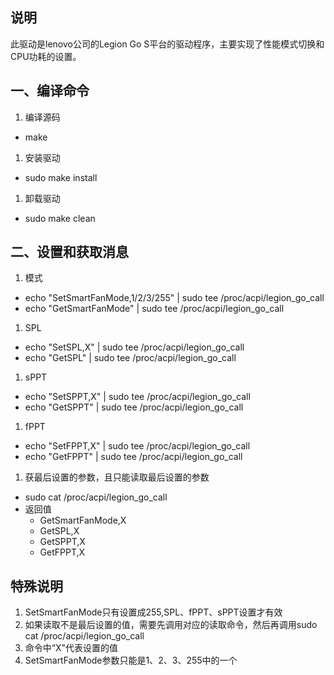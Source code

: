 ## 说明
此驱动是lenovo公司的Legion Go S平台的驱动程序，主要实现了性能模式切换和CPU功耗的设置。

## 一、编译命令

1. 编译源码
  - make
1. 安装驱动
  - sudo make install
1. 卸载驱动
  - sudo make clean

## 二、设置和获取消息

1. 模式
  - echo "SetSmartFanMode,1/2/3/255" | sudo tee /proc/acpi/legion_go_call
  - echo "GetSmartFanMode" | sudo tee /proc/acpi/legion_go_call
1. SPL
  - echo "SetSPL,X" | sudo tee /proc/acpi/legion_go_call
  - echo "GetSPL" | sudo tee /proc/acpi/legion_go_call
1. sPPT
  - echo "SetSPPT,X" | sudo tee /proc/acpi/legion_go_call
  - echo "GetSPPT" | sudo tee /proc/acpi/legion_go_call
1. fPPT
  - echo "SetFPPT,X" | sudo tee /proc/acpi/legion_go_call
  - echo "GetFPPT" | sudo tee /proc/acpi/legion_go_call
1. 获最后设置的参数，且只能读取最后设置的参数
  - sudo cat /proc/acpi/legion_go_call
  - 返回值
    - GetSmartFanMode,X
    - GetSPL,X
    - GetSPPT,X
    - GetFPPT,X

## 特殊说明
1. SetSmartFanMode只有设置成255,SPL、fPPT、sPPT设置才有效
1. 如果读取不是最后设置的值，需要先调用对应的读取命令，然后再调用sudo cat /proc/acpi/legion_go_call
1. 命令中“X"代表设置的值
1. SetSmartFanMode参数只能是1、2、3、255中的一个